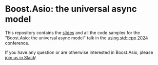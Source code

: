 # Boost.Asio: the universal async model

This repository contains the [slides](slides.pdf) and all the code samples
for the "Boost.Asio: the universal async model" talk in the
[using std::cpp 2024](https://eventos.uc3m.es/105614/programme/using-std-cpp-2024.html) conference.

If you have any question or are otherwise interested in Boost.Asio,
please [join us in Slack](https://cpplang.slack.com/archives/C06BRML5EFK)!
